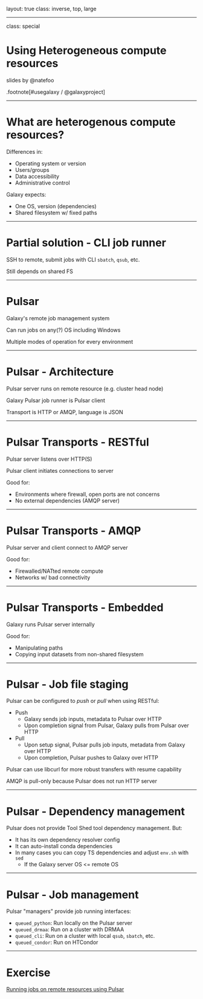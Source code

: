 layout: true
class: inverse, top, large

---
class: special
# Using Heterogeneous compute resources

slides by @natefoo

.footnote[\#usegalaxy / @galaxyproject]

---
# What are heterogenous compute resources?

Differences in:
- Operating system or version
- Users/groups
- Data accessibility
- Administrative control

Galaxy expects:
- One OS, version (dependencies)
- Shared filesystem w/ fixed paths

---
# Partial solution - CLI job runner

SSH to remote, submit jobs with CLI `sbatch`, `qsub`, etc.

Still depends on shared FS

---
# Pulsar

Galaxy's remote job management system

Can run jobs on any(?) OS including Windows

Multiple modes of operation for every environment

---
# Pulsar - Architecture

Pulsar server runs on remote resource (e.g. cluster head node)

Galaxy Pulsar job runner is Pulsar client

Transport is HTTP or AMQP, language is JSON

---
# Pulsar Transports - RESTful

Pulsar server listens over HTTP(S)

Pulsar client initiates connections to server

Good for:
- Environments where firewall, open ports are not concerns
- No external dependencies (AMQP server)

---
# Pulsar Transports - AMQP

Pulsar server and client connect to AMQP server

Good for:
- Firewalled/NATted remote compute
- Networks w/ bad connectivity

---
# Pulsar Transports - Embedded

Galaxy runs Pulsar server internally

Good for:
- Manipulating paths
- Copying input datasets from non-shared filesystem

---
# Pulsar - Job file staging

Pulsar can be configured to *push* or *pull* when using RESTful:
- Push
  - Galaxy sends job inputs, metadata to Pulsar over HTTP
  - Upon completion signal from Pulsar, Galaxy pulls from Pulsar over HTTP
- Pull
  - Upon setup signal, Pulsar pulls job inputs, metadata from Galaxy over HTTP
  - Upon completion, Pulsar pushes to Galaxy over HTTP

Pulsar can use libcurl for more robust transfers with resume capability

AMQP is pull-only because Pulsar does not run HTTP server

---
# Pulsar - Dependency management

Pulsar does not provide Tool Shed tool dependency management. But:
- It has its own dependency resolver config
- It can auto-install conda dependencies
- In many cases you can copy TS dependencies and adjust `env.sh` with `sed`
  - If the Galaxy server OS <= remote OS

---
# Pulsar - Job management

Pulsar "managers" provide job running interfaces:
- `queued_python`: Run locally on the Pulsar server
- `queued_drmaa`: Run on a cluster with DRMAA
- `queued_cli`: Run on a cluster with local `qsub`, `sbatch`, etc.
- `queued_condor`: Run on HTCondor

---
# Exercise

[Running jobs on remote resources using Pulsar](https://github.com/galaxyproject/dagobah-training/blob/2018-oslo/sessions/17-heterogenous/ex1-pulsar.md)
